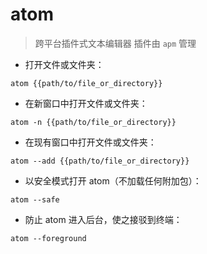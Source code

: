 # atom

> 跨平台插件式文本编辑器
> 插件由 `apm` 管理

- 打开文件或文件夹：

`atom {{path/to/file_or_directory}}`

- 在新窗口中打开文件或文件夹：

`atom -n {{path/to/file_or_directory}}`

- 在现有窗口中打开文件或文件夹：

`atom --add {{path/to/file_or_directory}}`

- 以安全模式打开 atom（不加载任何附加包）：

`atom --safe`

- 防止 atom 进入后台，使之接驳到终端：

`atom --foreground`

[#]: contributors: ([王兴宇，Linux & BC]，[Datura stramonium L.])